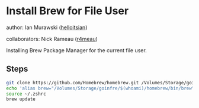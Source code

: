 # Install Brew for File User
author: Ian Murawski ([helloitsian](https://www.github.com/helloitsian))

collaborators: Nick Rameau ([r4meau](https://github.com/r4meau))

Installing Brew Package Manager for the current file user.

## Steps

```BASH
git clone https://github.com/Homebrew/homebrew.git /Volumes/Storage/goinfre/$(whoami)/homebrew
echo 'alias brew="/Volumes/Storage/goinfre/$(whoami)/homebrew/bin/brew"' >> ~/.zshrc
source ~/.zshrc
brew update
```

